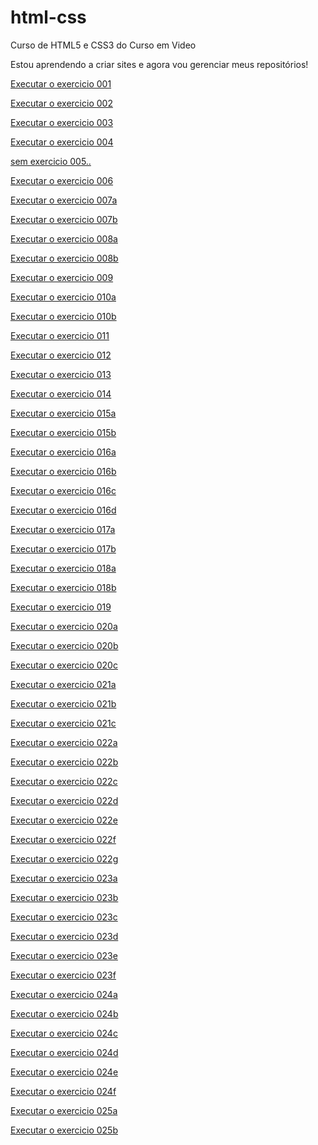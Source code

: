 # html-css
Curso de HTML5 e CSS3 do Curso em Video

Estou aprendendo a criar sites e agora vou gerenciar meus repositórios!

<a href="https://devjoao-victor.github.io/html-css/exercicios/ex001/index.html">Executar o exercicio 001

<a href="https://devjoao-victor.github.io/html-css/exercicios/ex002/index.html">Executar o exercicio 002

<a href="https://devjoao-victor.github.io/html-css/exercicios/ex003/index.html">Executar o exercicio 003

<a href="https://devjoao-victor.github.io/html-css/exercicios/ex004/index.html">Executar o exercicio 004

 sem exercicio 005..

 <a href="https://devjoao-victor.github.io/html-css/exercicios/ex006/index.html">Executar o exercicio 006

 <a href="https://devjoao-victor.github.io/html-css/exercicios/ex007/html4.html">Executar o exercicio 007a

 <a href="https://devjoao-victor.github.io/html-css/exercicios/ex007/html5.html">Executar o exercicio 007b

 <a href="https://devjoao-victor.github.io/html-css/exercicios/ex008/index.html">Executar o exercicio 008a

 <a href="https://devjoao-victor.github.io/html-css/exercicios/ex008b/index.html">Executar o exercicio 008b

 <a href="https://devjoao-victor.github.io/html-css/exercicios/ex009/index.html">Executar o exercicio 009

 <a href="https://devjoao-victor.github.io/html-css/exercicios/ex010/index.html">Executar o exercicio 010a

 <a href="https://devjoao-victor.github.io/html-css/exercicios/ex010/pag002.html">Executar o exercicio 010b

 <a href="https://devjoao-victor.github.io/html-css/exercicios/ex011/index.html">Executar o exercicio 011

 <a href="https://devjoao-victor.github.io/html-css/exercicios/ex012/index.html">Executar o exercicio 012

 <a href="https://devjoao-victor.github.io/html-css/exercicios/ex013/index.html">Executar o exercicio 013

 <a href="https://devjoao-victor.github.io/html-css/exercicios/ex014/index.html">Executar o exercicio 014

 <a href="https://devjoao-victor.github.io/html-css/exercicios/ex015/index.html">Executar o exercicio 015a

 <a href="https://devjoao-victor.github.io/html-css/exercicios/ex015/pagina02.html">Executar o exercicio 015b

 <a href="https://devjoao-victor.github.io/html-css/exercicios/ex016/cor01.html">Executar o exercicio 016a

 <a href="https://devjoao-victor.github.io/html-css/exercicios/ex016/cor02.html">Executar o exercicio 016b

 <a href="https://devjoao-victor.github.io/html-css/exercicios/ex016/cor03.html">Executar o exercicio 016c

 <a href="https://devjoao-victor.github.io/html-css/exercicios/ex016/cor04.html">Executar o exercicio 016d

 <a href="https://devjoao-victor.github.io/html-css/exercicios/ex017/font01.html">Executar o exercicio 017a

 <a href="https://devjoao-victor.github.io/html-css/exercicios/ex017/font02.html">Executar o exercicio 017b

 <a href="https://devjoao-victor.github.io/html-css/exercicios/ex018/font01.html">Executar o exercicio 018a

 <a href="https://devjoao-victor.github.io/html-css/exercicios/ex018/font02.html">Executar o exercicio 018b

 <a href="https://devjoao-victor.github.io/html-css/exercicios/ex019/seletor01.html">Executar o exercicio 019

 <a href="https://devjoao-victor.github.io/html-css/exercicios/ex020/hover.html">Executar o exercicio 020a

 <a href="https://devjoao-victor.github.io/html-css/exercicios/ex020/links.html">Executar o exercicio 020b

 <a href="https://devjoao-victor.github.io/html-css/exercicios/ex020/pseudoclasse.html">Executar o exercicio 020c

 <a href="https://devjoao-victor.github.io/html-css/exercicios/ex021/caixa01.html">Executar o exercicio 021a

 <a href="https://devjoao-victor.github.io/html-css/exercicios/ex021/caixa02.html">Executar o exercicio 021b

 <a href="https://devjoao-victor.github.io/html-css/exercicios/ex021/caixa03.html">Executar o exercicio 021c

 <a href="https://devjoao-victor.github.io/html-css/exercicios/ex022/fundo001.html">Executar o exercicio 022a

 <a href="https://devjoao-victor.github.io/html-css/exercicios/ex022/fundo002.html">Executar o exercicio 022b

 <a href="https://devjoao-victor.github.io/html-css/exercicios/ex022/fundo003.html">Executar o exercicio 022c

 <a href="https://devjoao-victor.github.io/html-css/exercicios/ex022/fundo004.html">Executar o exercicio 022d

 <a href="https://devjoao-victor.github.io/html-css/exercicios/ex022/fundo005.html">Executar o exercicio 022e

 <a href="https://devjoao-victor.github.io/html-css/exercicios/ex022/fundo006.html">Executar o exercicio 022f

 <a href="https://devjoao-victor.github.io/html-css/exercicios/ex022/fundo007.html">Executar o exercicio 022g

 <a href="https://devjoao-victor.github.io/html-css/exercicios/ex023/tabela001.html">Executar o exercicio 023a

 <a href="https://devjoao-victor.github.io/html-css/exercicios/ex023/tabela002.html">Executar o exercicio 023b

 <a href="https://devjoao-victor.github.io/html-css/exercicios/ex023/tabela003.html">Executar o exercicio 023c

 <a href="https://devjoao-victor.github.io/html-css/exercicios/ex023/tabela004.html">Executar o exercicio 023d

 <a href="https://devjoao-victor.github.io/html-css/exercicios/ex023/tabela005.html">Executar o exercicio 023e

 <a href="https://devjoao-victor.github.io/html-css/exercicios/ex023/tabela006.html">Executar o exercicio 023f

 <a href="https://devjoao-victor.github.io/html-css/exercicios/ex024/iframe001.html">Executar o exercicio 024a

 <a href="https://devjoao-victor.github.io/html-css/exercicios/ex024/iframe002.html">Executar o exercicio 024b

 <a href="https://devjoao-victor.github.io/html-css/exercicios/ex024/iframe003.html">Executar o exercicio 024c

 <a href="https://devjoao-victor.github.io/html-css/exercicios/ex024/iframe004.html">Executar o exercicio 024d

 <a href="https://devjoao-victor.github.io/html-css/exercicios/ex024/iframe005.html">Executar o exercicio 024e

 <a href="https://devjoao-victor.github.io/html-css/exercicios/ex024/iframe006.html">Executar o exercicio 024f

 <a href="https://devjoao-victor.github.io/html-css/exercicios/ex025/form001.html">Executar o exercicio 025a

 <a href="https://devjoao-victor.github.io/html-css/exercicios/ex025/form002.html">Executar o exercicio 025b



